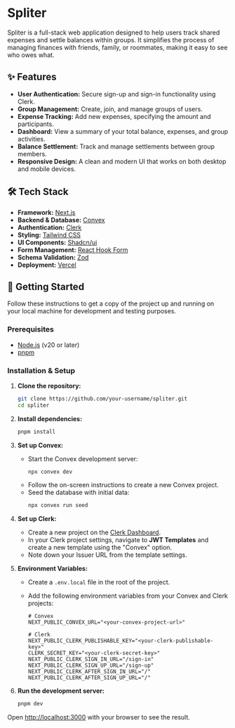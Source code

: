 # Spliter

Spliter is a full-stack web application designed to help users track shared expenses and settle balances within groups. It simplifies the process of managing finances with friends, family, or roommates, making it easy to see who owes what.

## ✨ Features

- **User Authentication:** Secure sign-up and sign-in functionality using Clerk.
- **Group Management:** Create, join, and manage groups of users.
- **Expense Tracking:** Add new expenses, specifying the amount and participants.
- **Dashboard:** View a summary of your total balance, expenses, and group activities.
- **Balance Settlement:** Track and manage settlements between group members.
- **Responsive Design:** A clean and modern UI that works on both desktop and mobile devices.

## 🛠️ Tech Stack

- **Framework:** [Next.js](https://nextjs.org/)
- **Backend & Database:** [Convex](https://www.convex.dev/)
- **Authentication:** [Clerk](https://clerk.com/)
- **Styling:** [Tailwind CSS](https://tailwindcss.com/)
- **UI Components:** [Shadcn/ui](https://ui.shadcn.com/)
- **Form Management:** [React Hook Form](https://react-hook-form.com/)
- **Schema Validation:** [Zod](https://zod.dev/)
- **Deployment:** [Vercel](https://vercel.com/)

## 🚀 Getting Started

Follow these instructions to get a copy of the project up and running on your local machine for development and testing purposes.

### Prerequisites

- [Node.js](https://nodejs.org/en/) (v20 or later)
- [pnpm](https://pnpm.io/installation)

### Installation & Setup

1.  **Clone the repository:**

    ```bash
    git clone https://github.com/your-username/spliter.git
    cd spliter
    ```

2.  **Install dependencies:**

    ```bash
    pnpm install
    ```

3.  **Set up Convex:**

    - Start the Convex development server:
      ```bash
      npx convex dev
      ```
    - Follow the on-screen instructions to create a new Convex project.
    - Seed the database with initial data:
      ```bash
      npx convex run seed
      ```

4.  **Set up Clerk:**

    - Create a new project on the [Clerk Dashboard](https://dashboard.clerk.com/).
    - In your Clerk project settings, navigate to **JWT Templates** and create a new template using the "Convex" option.
    - Note down your Issuer URL from the template settings.

5.  **Environment Variables:**

    - Create a `.env.local` file in the root of the project.
    - Add the following environment variables from your Convex and Clerk projects:

      ```env
      # Convex
      NEXT_PUBLIC_CONVEX_URL="<your-convex-project-url>"

      # Clerk
      NEXT_PUBLIC_CLERK_PUBLISHABLE_KEY="<your-clerk-publishable-key>"
      CLERK_SECRET_KEY="<your-clerk-secret-key>"
      NEXT_PUBLIC_CLERK_SIGN_IN_URL="/sign-in"
      NEXT_PUBLIC_CLERK_SIGN_UP_URL="/sign-up"
      NEXT_PUBLIC_CLERK_AFTER_SIGN_IN_URL="/"
      NEXT_PUBLIC_CLERK_AFTER_SIGN_UP_URL="/"
      ```

6.  **Run the development server:**
    ```bash
    pnpm dev
    ```

Open [http://localhost:3000](http://localhost:3000) with your browser to see the result.
